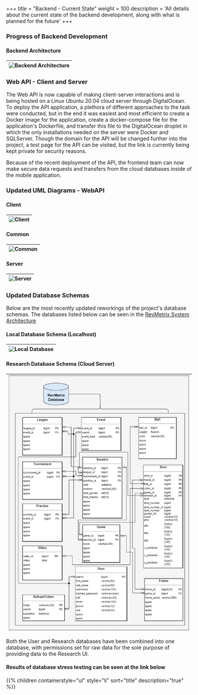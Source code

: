 +++
title = "Backend - Current State"
weight = 100
description = 'All details about the current state of the backend development, along with what is planned for the future'
+++

### Progress of Backend Development

#### Backend Architecture
| ![Backend Architecture](BackendArc.jpg?width=40vw&lightbox=false&text-align=left)|
|:--:|

### Web API - Client and Server
The Web API is now capable of making client-server interactions and is being hosted on a Linux Ubuntu 20.04 cloud server through DigitalOcean.  To deploy the API application, a plethora of different approaches to the task were conducted, but in the end it was easiest and most efficient to create a Docker image for the application, create a docker-compose file for the application's Dockerfile, and transfer this file to the DigitalOcean droplet in which the only installations needed on the server were Docker and SQLServer.  Though the domain for the API will be changed further into the project, a test page for the API can be visited, but the link is currently being kept private for security reasons.

Because of the recent deployment of the API, the frontend team can now make secure data requests and transfers from the cloud databases inside of the mobile application.

### Updated UML Diagrams - WebAPI
#### Client
| ![Client](Client.jpg?width=40vw&lightbox=false&text-align=left)|
|:--:|

#### Common
| ![Common](Common.jpg?width=40vw&lightbox=false&text-align=left)|
|:--:|

#### Server
| ![Server](Server.jpg?width=40vw&lightbox=false&text-align=left)|
|:--:|

### Updated Database Schemas
Below are the most recently updated reworkings of the project's database schemas.  The databases listed below can be seen in the [RevMetrix System Architecture](/current-project-status/)

#### Local Database Schema (Localhost)
| ![Local Database](LocalDatabase.jpg?width=40vw&lightbox=false&text-align=left)|
|:--:|

#### Research Database Schema (Cloud Server)
| ![RevMetrix DB](Spring2024DBSchema.jpg?width=40vw&lightbox=false) |
|:-----------------------------------------------------------------:|

Both the User and Research databases have been combined into one database, with permissions set for raw data for the sole purpose of providing data to the Research UI.

#### Results of database stress testing can be seen at the link below
{{% children containerstyle="ul" style="li" sort="title" description="true" %}}

